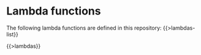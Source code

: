 # Lambda functions

The following lambda functions are defined in this repository:
{{>lambdas-list}}

{{>lambdas}}